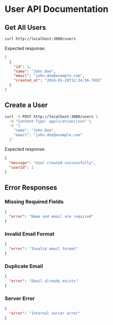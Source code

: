 # User API Documentation

## Get All Users

```bash
curl http://localhost:3000/users
```

Expected response:
```json
[
  {
    "id": 1,
    "name": "John Doe",
    "email": "john.doe@example.com",
    "created_at": "2024-01-20T12:34:56.789Z"
  }
]
```

## Create a User

```bash
curl -X POST http://localhost:3000/users \
  -H "Content-Type: application/json" \
  -d '{
    "name": "John Doe",
    "email": "john.doe@example.com"
  }'
```

Expected response:
```json
{
  "message": "User created successfully",
  "userId": 1
}
```

## Error Responses

### Missing Required Fields

```json
{
  "error": "Name and email are required"
}
```

### Invalid Email Format

```json
{
  "error": "Invalid email format"
}
```

### Duplicate Email

```json
{
  "error": "Email already exists"
}
```

### Server Error

```json
{
  "error": "Internal server error"
}
``` 